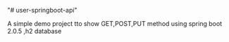 "# user-springboot-api" 


A simple demo project tto show GET,POST,PUT method using spring boot 2.0.5 ,h2 database
